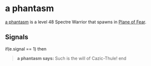 # a phantasm



[a phantasm](/npc/72102) is a level 48 Spectre Warrior that spawns in [Plane of Fear](/zone/72).



## Signals

if(e.signal == 1) then


>**a phantasm says:** Such is the will of Cazic-Thule!
end
